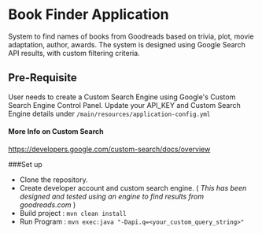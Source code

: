# Book Finder Application

System to find names of books from Goodreads based on trivia, plot, movie adaptation, author, awards. The system is 
designed using Google Search API results, with custom filtering criteria.

## Pre-Requisite
User needs to create a Custom Search Engine using Google's Custom Search Engine Control Panel.
Update your API_KEY and Custom Search Engine details under
```/main/resources/application-config.yml``` 
#### More Info on Custom Search
https://developers.google.com/custom-search/docs/overview

###Set up
 * Clone the repository.
 * Create developer account and custom search engine. ( _This has been designed and tested using an engine to find results from goodreads.com_ )
 * Build project :  ```mvn clean install```
 * Run Program : ```mvn exec:java "-Dapi.q=<your_custom_query_string>"```
 
 